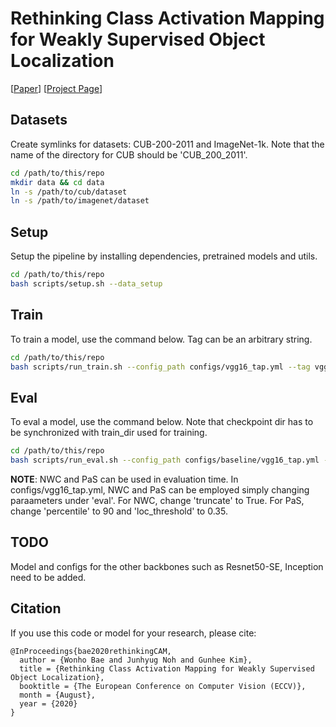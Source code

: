# Rethinking Class Activation Mapping for Weakly Supervised Object Localization
[[Paper](https://www.ecva.net/papers/eccv_2020/papers_ECCV/papers/123600613.pdf)]
[[Project Page](https://won-bae.github.io/rethinking-cam-wsol/)]


## Datasets
Create symlinks for datasets: CUB-200-2011 and ImageNet-1k.
Note that the name of the directory for CUB should be 'CUB_200_2011'.

```bash
cd /path/to/this/repo
mkdir data && cd data
ln -s /path/to/cub/dataset
ln -s /path/to/imagenet/dataset
```

## Setup
Setup the pipeline by installing dependencies, pretrained models and utils.
```bash
cd /path/to/this/repo
bash scripts/setup.sh --data_setup
```

## Train
To train a model, use the command below. Tag can be an arbitrary string.

```bash
cd /path/to/this/repo
bash scripts/run_train.sh --config_path configs/vgg16_tap.yml --tag vgg16_tap --train_dir /path/to/train/dir
```

## Eval
To eval a model, use the command below. Note that checkpoint dir has to be synchronized with train_dir used for training.

```bash
cd /path/to/this/repo
bash scripts/run_eval.sh --config_path configs/baseline/vgg16_tap.yml --tag vgg16_tap --checkpoint_dir /path/to/checkpoint/dir
```
**NOTE**: NWC and PaS can be used in evaluation time. In configs/vgg16_tap.yml, NWC and PaS can be employed simply changing paraameters under 'eval'. For NWC, change 'truncate' to True. For PaS, change 'percentile' to 90 and 'loc_threshold' to 0.35.

## TODO
Model and configs for the other backbones such as Resnet50-SE, Inception need to be added.


## Citation
If you use this code or model for your research, please cite:

    @InProceedings{bae2020rethinkingCAM,
      author = {Wonho Bae and Junhyug Noh and Gunhee Kim},
      title = {Rethinking Class Activation Mapping for Weakly Supervised Object Localization},
      booktitle = {The European Conference on Computer Vision (ECCV)},
      month = {August},
      year = {2020}
    }

